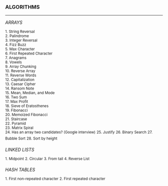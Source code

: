 ### ALGORITHMS
________________________________________________________________________________________________
 
 *ARRAYS*
 
<sup>1. String Reversal</sup></br>
<sup>2. Palindrome</sup></br>
<sup>3. Integer Reversal</sup></br>
<sup>4. Fizz Buzz</sup></br>
<sup>5. Max Character</sup></br>
<sup>6. First Repeated Character</sup></br>
<sup>7. Anagrams</sup></br>
<sup>8. Vowels</sup></br>
<sup>9. Array Chunking</sup></br>
<sup>10. Reverse Array</sup></br>
<sup>11. Reverse Words</sup></br>
<sup>12. Capitalization</sup></br>
<sup>13. Caesar Cipher</sup></br>
<sup>14. Ransom Note</sup></br>
<sup>15. Mean, Median, and Mode</sup></br>
<sup>16. Two Sum</sup></br>
<sup>17. Max Profit</sup></br>
<sup>18. Sieve of Eratosthenes</sup></br>
<sup>19. Fibonacci</sup></br>
<sup>20. Memoized Fibonacci</sup></br>
<sup>21. Staircase</sup></br>
<sup>22. Pyramid</sup></br>
<sup>23. Matrix Spiral</sup></br>
<sup>24. Has an array two candidates? (Google interview)</sup>
<sup>25. Justify</sup>
<sup>26. Binary Search</sup>
<sup>27. Bubble Sort</sup>
<sup>28. Sort by height</sup>


*LINKED LISTS*

<sup>1. Midpoint</sup>
<sup>2. Circular</sup>
<sup>3. From tail</sup>
<sup>4. Reverse List</sup>


*HASH TABLES*

<sup>1. First non-repeated character</sup>
<sup>2. First repeated character</sup>
